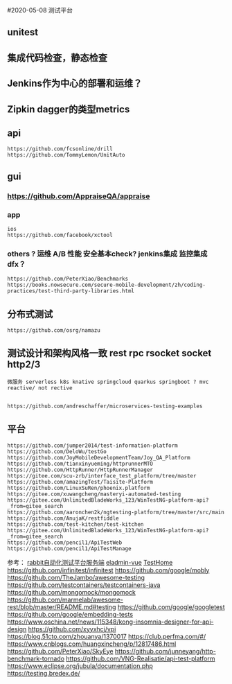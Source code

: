 #2020-05-08  测试平台

## unitest

## 集成代码检查，静态检查

## Jenkins作为中心的部署和运维？

## Zipkin dagger的类型metrics


## api

    https://github.com/fcsonline/drill
    https://github.com/TommyLemon/UnitAuto



## gui

### https://github.com/AppraiseQA/appraise

### app

    ios  
    https://github.com/facebook/xctool



### others ? 运维 A/B 性能 安全基本check? jenkins集成 监控集成 dfx？
    https://github.com/PeterXiao/Benchmarks
    https://books.nowsecure.com/secure-mobile-development/zh/coding-practices/test-third-party-libraries.html
    

## 分布式测试

    https://github.com/osrg/namazu

##  测试设计和架构风格一致  rest rpc rsocket socket http2/3  
    微服务 serverless k8s knative springcloud quarkus springboot ? mvc  
    reactive/ not rective


    https://github.com/andreschaffer/microservices-testing-examples    



## 平台
    https://github.com/jumper2014/test-information-platform
    https://github.com/DeloWu/testGo
    https://github.com/JoyMobileDevelopmentTeam/Joy_QA_Platform
    https://github.com/tianxinyueming/httprunnerMTO
    https://github.com/HttpRunner/HttpRunnerManager
    https://gitee.com/scu-zrb/interface_test_platform/tree/master
    https://github.com/amazingTest/Taisite-Platform
    https://github.com/LinuxSuRen/phoenix.platform
    https://gitee.com/xuwangcheng/masteryi-automated-testing
    https://gitee.com/UnlimitedBladeWorks_123/WinTestNG-platform-api?_from=gitee_search
    https://github.com/aaronchen2k/ngtesting-platform/tree/master/src/main
    https://github.com/AnujaK/restfiddle
    https://github.com/test-kitchen/test-kitchen
    https://gitee.com/UnlimitedBladeWorks_123/WinTestNG-platform-api?_from=gitee_search
    https://github.com/pencil1/ApiTestWeb
    https://github.com/pencil1/ApiTestManage




参考：
    [rabbit自动化测试平台服务端](https://gitee.com/tuzikuaipao/rabbit_test_platform_server?_from=gitee_search)
    [eladmin-vue](https://juejin.im/post/59097cd7a22b9d0065fb61d2)
    [TestHome](https://testerhome.com/opensource_projects)
    https://github.com/infinitest/infinitest
    https://github.com/google/mobly
    https://github.com/TheJambo/awesome-testing
    https://github.com/testcontainers/testcontainers-java
    https://github.com/mongomock/mongomock
    https://github.com/marmelab/awesome-rest/blob/master/README.md#testing
    https://github.com/google/googletest
    https://github.com/google/embedding-tests
    https://www.oschina.net/news/115348/kong-insomnia-designer-for-api-design
    https://github.com/xyyxhcj/vpi
    https://blog.51cto.com/zhouanya/1370017
    https://club.perfma.com/#/
    https://www.cnblogs.com/huangxincheng/p/12817486.html
    https://github.com/PeterXiao/SkyEye
    https://github.com/junneyang/http-benchmark-tornado
    https://github.com/VNG-Realisatie/api-test-platform
    https://www.eclipse.org/jubula/documentation.php
    https://testing.bredex.de/